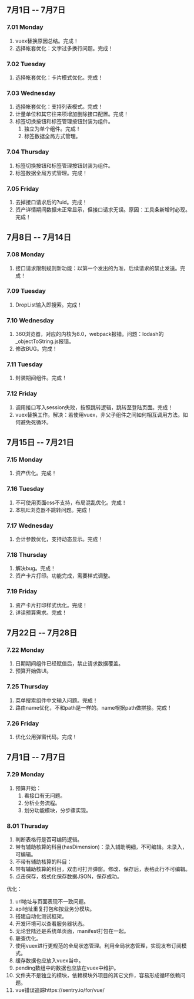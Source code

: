## 7月1日 -- 7月7日

### 7.01 Monday
1. vuex替换原因总结。完成！
2. 选择帐套优化：文字过多换行问题。完成！

### 7.02 Tuesday
1. 选择帐套优化：卡片模式优化。完成！

### 7.03 Wednesday
1. 选择帐套优化：支持列表模式。完成！
2. 计量单位和其它往来项增加删除接口配置。完成！
3. 标签切换按钮和标签管理按钮封装为组件。
   1. 独立为单个组件。完成！
   2. 标签数据全局方式管理。

### 7.04 Thursday
1. 标签切换按钮和标签管理按钮封装为组件。
  1. 标签数据全局方式管理。完成！

### 7.05 Friday
1. 去掉接口请求后的?uid。完成！
2. 资产详情期间数据未正常显示，但接口请求无误。原因：工具条新增时必现。完成！

## 7月8日 -- 7月14日

### 7.08 Monday
1. 接口请求限制规则新功能：以第一个发出的为准，后续请求的禁止发送。完成！

### 7.09 Tuesday
1. DropList输入即搜索。完成！

### 7.10 Wednesday
1. 360浏览器，对应的内核为8.0，webpack报错。问题：lodash的_objectToString.js报错。
2. 修改BUG。完成！

### 7.11 Tuesday
1. 封装期间组件。完成！

### 7.12 Friday
1. 调用接口写入session失败，按照跳转逻辑，跳转至登陆页面。完成！
2. vuex替换工作。解决：若使用vuex，非父子组件之间如何相互调用方法。如何避免死循环。

## 7月15日 -- 7月21日

### 7.15 Monday
1. 资产优化。完成！

### 7.16 Tuesday
1. 不可使用页面css不支持，布局混乱优化。完成！
2. 本机IE浏览器不跳转问题。完成！

### 7.17 Wednesday
1. 会计参数优化，支持动态显示。完成！

### 7.18 Thursday
1. 解决bug。完成！
2. 资产卡片打印。功能完成，需要样式调整。

### 7.19 Friday
1. 资产卡片打印样式优化。完成！
2. 详读预算需求。完成！

## 7月22日 -- 7月28日

### 7.22 Monday
1. 日期期间组件已经赋值后，禁止请求数据覆盖。
2. 预算开始做UI。

### 7.25 Thursday
1. 菜单搜索组件中文输入问题。完成！
2. 路由name优化，不和path是一样的。name根据path做拼接。完成！

### 7.26 Friday
1. 优化公用弹窗代码。完成！

## 7月1日 -- 7月7日

### 7.29 Monday
1. 预算开始：
   1. 看接口有无问题。
   2. 分析业务流程。
   3. 划分功能模块，分步骤实现。

### 8.01 Thursday
 1. 判断表格行是否可编码逻辑。
   1. 带有辅助核算的科目(hasDimension)：录入辅助明细，不可编辑。未录入，可编辑。
   2. 不带有辅助核算的科目：
 2. 带有辅助核算的科目，双击可打开弹窗。修改、保存后，表格此行不可编辑。
 3. 点击保存，格式化保存数据JSON，保存成功。

优化：
1. url地址与页面表现不一致问题。
1. api地址重复打包和按业务分模块。
1. 搭建自动化测试框架。
1. 开发环境可以查看服务器状态。
1. 无论登陆还是系统单页面，manifest打包在一起。
1. 联查优化。
1. 使用vuex进行更规范的全局状态管理。利用全局状态管理，实现发布订阅模式。
1. 缓存数据也应放入vuex当中。
1. pending数组中的数据也应放在vuex中维护。
1. 文件夹不是独立的模块，依赖模块外项目的其它文件，容易形成循环依赖问题。
1. vue错误追踪https://sentry.io/for/vue/
